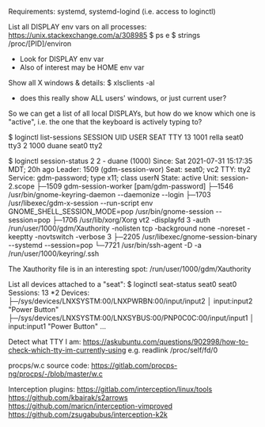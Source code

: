 Requirements: systemd, systemd-logind (i.e. access to loginctl)

List all DISPLAY env vars on all processes:
https://unix.stackexchange.com/a/308985
    $ ps e
    $ strings /proc/[PID]/environ
- Look for DISPLAY env var
- Also of interest may be HOME env var

Show all X windows & details:
$ xlsclients -al
- does this really show ALL users' windows, or just current user?


So we can get a list of all local DISPLAYs, but how do we know which one is "active", i.e. the one that the keyboard is actively typing to?


$ loginctl list-sessions
SESSION  UID USER  SEAT  TTY
     13 1001 rella seat0 tty3
      2 1000 duane seat0 tty2

$ loginctl session-status 2
2 - duane (1000)
           Since: Sat 2021-07-31 15:17:35 MDT; 20h ago
          Leader: 1509 (gdm-session-wor)
            Seat: seat0; vc2
             TTY: tty2
         Service: gdm-password; type x11; class userN
           State: active
            Unit: session-2.scope
                  ├─1509 gdm-session-worker [pam/gdm-password]
                  ├─1546 /usr/bin/gnome-keyring-daemon --daemonize --login
                  ├─1703 /usr/libexec/gdm-x-session --run-script env GNOME_SHELL_SESSION_MODE=pop /usr/bin/gnome-session --session=pop
                  ├─1706 /usr/lib/xorg/Xorg vt2 -displayfd 3 -auth /run/user/1000/gdm/Xauthority -nolisten tcp -background none -noreset -keeptty -novtswitch -verbose 3
                  ├─2205 /usr/libexec/gnome-session-binary --systemd --session=pop
                  └─7721 /usr/bin/ssh-agent -D -a /run/user/1000/keyring/.ssh

The Xauthority file is in an interesting spot:
    /run/user/1000/gdm/Xauthority

List all devices attached to a "seat":
$ loginctl seat-status seat0
seat0
        Sessions: 13 *2
         Devices:
                  ├─/sys/devices/LNXSYSTM:00/LNXPWRBN:00/input/input2
                  │ input:input2 "Power Button"
                  ├─/sys/devices/LNXSYSTM:00/LNXSYBUS:00/PNP0C0C:00/input/input1
                  │ input:input1 "Power Button"
                  ...

Detect what TTY I am:
https://askubuntu.com/questions/902998/how-to-check-which-tty-im-currently-using
e.g. readlink /proc/self/fd/0


procps/w.c source code:
https://gitlab.com/procps-ng/procps/-/blob/master/w.c


Interception plugins:
https://gitlab.com/interception/linux/tools
https://github.com/kbairak/s2arrows
https://github.com/maricn/interception-vimproved
https://github.com/zsugabubus/interception-k2k
